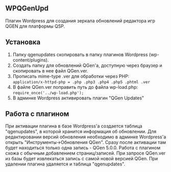WPQGenUpd
-------------------
Плагин Wordpress для создания зеркала обновлений редактора игр QGEN для платформы QSP.

Установка
-------------------
1. Папку qgenupdates скопировать в папку плагинов Wordpress (wp-content/plugins).
2. Создать папку для обновлений QGen'a, доступную через браузер и скопировать в нее файл QGen.ver.
3. Прописать mime-type .ver для обработки через PHP:  
    `application/x-httpd-php = .php .php3 .php4 .php5 .phtml .ver`
4. В файле QGen.ver поправить путь до файла wp-load.php:  
    `require_once('../wp-load.php');`
5. В админке Wordpress активировать плагин "QGen Updates"

Работа с плагином
-------------------
При активации плагина в базе Wordpress'a создается таблица "qgenupdates", в которой хранится информация об обновлении. Для редактировании версий обновления необходимо в админке Wordpress'a открыть "Инструменты->Обновления QGen". Сразу после активации там будет находиться только одна запись - QGen 5.0.0. Работа с плагином схожа с обычным добавлением страниц/записей. При запросе QGen.ver из базы будет извлекаться запись с самой новой версией QGen. При удалении плагина удаляется и таблица "qgenupdates".